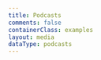 ```yaml
---
title: Podcasts
comments: false
containerClass: examples
layout: media
dataType: podcasts
---
```



<!--
  If you're looking to add content to our Podcasts page,
  Go to ../source/_data/podcasts.yml and add your podcast.
-->
